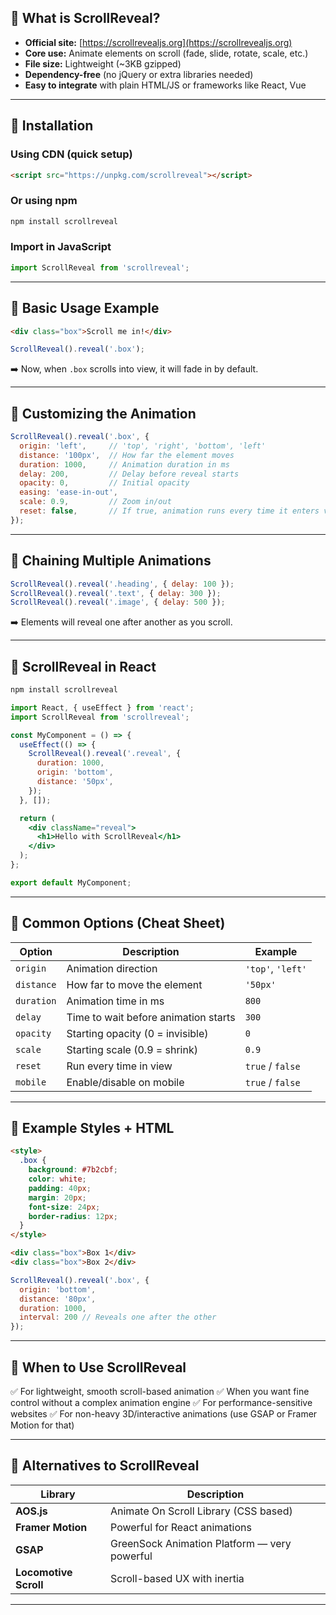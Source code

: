 ## 🔹 What is ScrollReveal?

* **Official site:** [https://scrollrevealjs.org](https://scrollrevealjs.org)
* **Core use:** Animate elements on scroll (fade, slide, rotate, scale, etc.)
* **File size:** Lightweight (\~3KB gzipped)
* **Dependency-free** (no jQuery or extra libraries needed)
* **Easy to integrate** with plain HTML/JS or frameworks like React, Vue

---

## 🔸 Installation

### Using CDN (quick setup)

```html
<script src="https://unpkg.com/scrollreveal"></script>
```

### Or using npm

```bash
npm install scrollreveal
```

### Import in JavaScript

```js
import ScrollReveal from 'scrollreveal';
```

---

## 🔹 Basic Usage Example

```html
<div class="box">Scroll me in!</div>
```

```js
ScrollReveal().reveal('.box');
```

➡️ Now, when `.box` scrolls into view, it will fade in by default.

---

## 🔸 Customizing the Animation

```js
ScrollReveal().reveal('.box', {
  origin: 'left',     // 'top', 'right', 'bottom', 'left'
  distance: '100px',  // How far the element moves
  duration: 1000,     // Animation duration in ms
  delay: 200,         // Delay before reveal starts
  opacity: 0,         // Initial opacity
  easing: 'ease-in-out',
  scale: 0.9,         // Zoom in/out
  reset: false,       // If true, animation runs every time it enters view
});
```

---

## 🔹 Chaining Multiple Animations

```js
ScrollReveal().reveal('.heading', { delay: 100 });
ScrollReveal().reveal('.text', { delay: 300 });
ScrollReveal().reveal('.image', { delay: 500 });
```

➡️ Elements will reveal one after another as you scroll.

---

## 🔸 ScrollReveal in React

```bash
npm install scrollreveal
```

```jsx
import React, { useEffect } from 'react';
import ScrollReveal from 'scrollreveal';

const MyComponent = () => {
  useEffect(() => {
    ScrollReveal().reveal('.reveal', {
      duration: 1000,
      origin: 'bottom',
      distance: '50px',
    });
  }, []);

  return (
    <div className="reveal">
      <h1>Hello with ScrollReveal</h1>
    </div>
  );
};

export default MyComponent;
```

---

## 🔹 Common Options (Cheat Sheet)

| Option     | Description                          | Example           |
| ---------- | ------------------------------------ | ----------------- |
| `origin`   | Animation direction                  | `'top'`, `'left'` |
| `distance` | How far to move the element          | `'50px'`          |
| `duration` | Animation time in ms                 | `800`             |
| `delay`    | Time to wait before animation starts | `300`             |
| `opacity`  | Starting opacity (0 = invisible)     | `0`               |
| `scale`    | Starting scale (0.9 = shrink)        | `0.9`             |
| `reset`    | Run every time in view               | `true` / `false`  |
| `mobile`   | Enable/disable on mobile             | `true` / `false`  |

---

## 🔸 Example Styles + HTML

```html
<style>
  .box {
    background: #7b2cbf;
    color: white;
    padding: 40px;
    margin: 20px;
    font-size: 24px;
    border-radius: 12px;
  }
</style>

<div class="box">Box 1</div>
<div class="box">Box 2</div>
```

```js
ScrollReveal().reveal('.box', {
  origin: 'bottom',
  distance: '80px',
  duration: 1000,
  interval: 200 // Reveals one after the other
});
```

---

## 🔹 When to Use ScrollReveal

✅ For lightweight, smooth scroll-based animation
✅ When you want fine control without a complex animation engine
✅ For performance-sensitive websites
✅ For non-heavy 3D/interactive animations (use GSAP or Framer Motion for that)

---

## 🔸 Alternatives to ScrollReveal

| Library               | Description                                  |
| --------------------- | -------------------------------------------- |
| **AOS.js**            | Animate On Scroll Library (CSS based)        |
| **Framer Motion**     | Powerful for React animations                |
| **GSAP**              | GreenSock Animation Platform — very powerful |
| **Locomotive Scroll** | Scroll-based UX with inertia                 |

---

